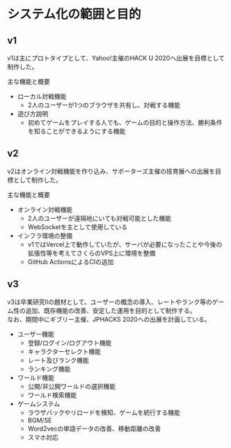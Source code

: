 # システム化の範囲と目的

## v1

v1は主にプロトタイプとして、Yahoo!主催のHACK U 2020へ出展を目標として制作した。

主な機能と概要
- ローカル対戦機能
  - 2人のユーザーが1つのブラウザを共有し、対戦する機能
- 遊び方説明
  - 初めてゲームをプレイする人でも、ゲームの目的と操作方法、勝利条件を知ることができるようにする機能

## v2

v2はオンライン対戦機能を作り込み、サポーターズ主催の技育展への出展を目標として制作した。

主な機能と概要
- オンライン対戦機能
  - 2人のユーザーが遠隔地にいても対戦可能とした機能
  - WebSocketを主として使用している
- インフラ環境の整備
  - v1ではVercel上で動作していたが、サーバが必要になったことや今後の拡張性等を考えてさくらのVPS上に環境を整備
  - GitHub ActionsによるCIの追加

## v3

v3は卒業研究Ⅱの題材として、ユーザーの概念の導入、レートやランク等のゲーム性の追加、既存機能の改善、安定した運用を目的として制作する。  
なお、期間中にギブリー主催、JPHACKS 2020への出展を計画している。

- ユーザー機能
  - 登録/ログイン/ログアウト機能
  - キャラクターセレクト機能
  - レート及びランク機能
  - ランキング機能
- ワールド機能
  - 公開/非公開ワールドの選択機能
  - ワールド検索機能
- ゲームシステム
  - ラウザバックやリロードを検知、ゲームを続行する機能
  - BGM/SE
  - Word2vecの単語データの改善、移動距離の改善
  - スマホ対応
